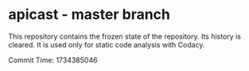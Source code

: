 # apicast - master branch

This repository contains the frozen state of the repository.
Its history is cleared. It is used only for static code
analysis with Codacy.

Commit Time: 1734385046